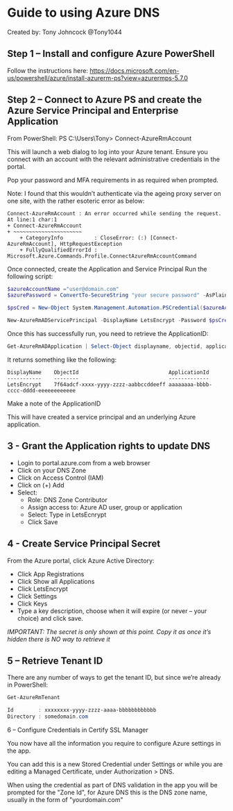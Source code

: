 # Guide to using Azure DNS

Created by: Tony Johncock @Tony1044

## Step 1 – Install and configure Azure PowerShell

Follow the instructions here: https://docs.microsoft.com/en-us/powershell/azure/install-azurerm-ps?view=azurermps-5.7.0

## Step 2 – Connect to Azure PS and create the Azure Service Principal and Enterprise Application
From PowerShell:
PS C:\Users\Tony> Connect-AzureRmAccount

This will launch a web dialog to log into your Azure tenant. Ensure you connect with an account with the relevant administrative credentials in the portal.

Pop your password and MFA requirements in as required when prompted.

Note: I found that this wouldn’t authenticate via the ageing proxy server on one site, with the rather esoteric error as below:

```
Connect-AzureRmAccount : An error occurred while sending the request.
At line:1 char:1
+ Connect-AzureRmAccount
+ ~~~~~~~~~~~~~~~~~~~~~~
    + CategoryInfo          : CloseError: (:) [Connect-AzureRmAccount], HttpRequestException
    + FullyQualifiedErrorId : Microsoft.Azure.Commands.Profile.ConnectAzureRmAccountCommand
```

Once connected, create the Application and Service Principal
Run the following script:

```powershell
$azureAccountName ="user@domain.com"
$azurePassword = ConvertTo-SecureString "your secure password" -AsPlainText -Force

$psCred = New-Object System.Management.Automation.PSCredential($azureAccountName, $azurePassword) 

New-AzureRmADServicePrincipal -DisplayName LetsEncrypt -Password $psCred
```

Once this has successfully run, you need to retrieve the ApplicationID:

```powershell
Get-AzureRmADApplication | Select-Object displayname, objectid, applicationid
```

It returns something like the following:

```
DisplayName    ObjectId                             ApplicationId                       
-----------    --------                             -------------                       
LetsEncrypt    7f64adcf-xxxx-yyyy-zzzz-aabbccddeeff aaaaaaaa-bbbb-cccc-dddd-eeeeeeeeeeee
```

Make a note of the ApplicationID

This will have created a service principal and an underlying Azure application.

## 3 - Grant the Application rights to update DNS
- Login to portal.azure.com from a web browser
- Click on your DNS Zone
- Click on Access Control (IAM)
- Click on (+) Add
- Select:
    - Role: DNS Zone Contributor
    - Assign access to: Azure AD user, group or application
    - Select: Type in LetsEcnrypt
    - Click Save

## 4 - Create Service Principal Secret

From the Azure portal, click Azure Active Directory:

- Click App Registrations
- Click Show all Applications
- Click LetsEncrypt
- Click Settings
- Click Keys
- Type a key description, choose when it will expire (or never – your choice) and click save.

*IMPORTANT: The secret is only shown at this point. Copy it as once it’s hidden there is NO way to retrieve it*

## 5 – Retrieve Tenant ID
There are any number of ways to get the tenant ID, but since we’re already in PowerShell:

```powershell
Get-AzureRmTenant

Id        : xxxxxxxx-yyyy-zzzz-aaaa-bbbbbbbbbbbb
Directory : somedomain.com
```
 
6 – Configure Credentials in Certify SSL Manager

You now have all the information you require to configure Azure settings in the app. 

You can add this is a new Stored Credential under Settings or while you are editing a Managed Certificate, under Authorization > DNS. 

When using the credential as part of DNS validation in the app you will be prompted for the "Zone Id", for Azure DNS this is the DNS zone name, usually in the form of "yourdomain.com"
